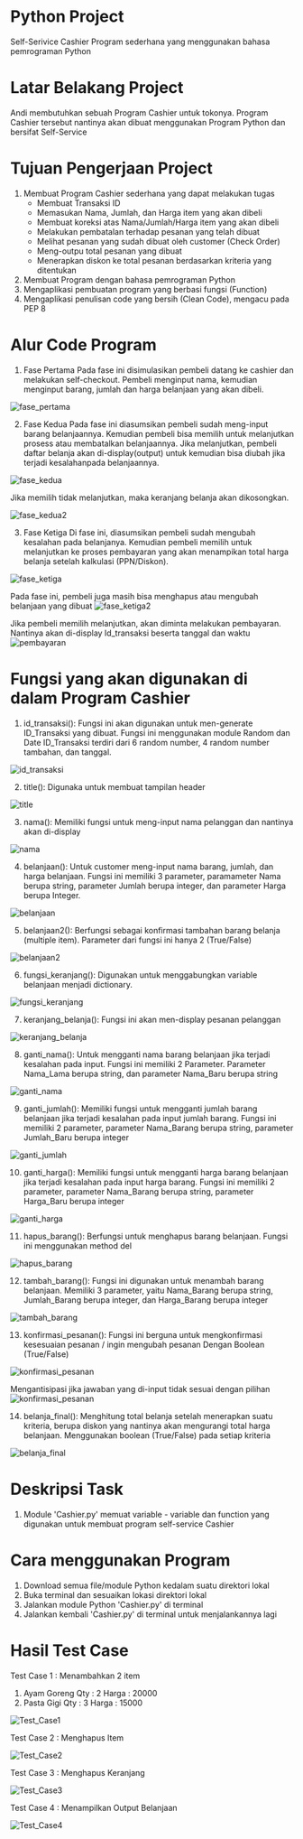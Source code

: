 # Python Project
Self-Serivice Cashier Program sederhana yang menggunakan bahasa pemrograman Python

# Latar Belakang Project
Andi membutuhkan sebuah Program Cashier untuk tokonya. Program Cashier tersebut nantinya akan dibuat menggunakan
Program Python dan bersifat Self-Service

# Tujuan Pengerjaan Project
1. Membuat Program Cashier sederhana yang dapat melakukan tugas
    - Membuat Transaksi ID
    - Memasukan Nama, Jumlah, dan Harga item yang akan dibeli
    - Membuat koreksi atas Nama/Jumlah/Harga item yang akan dibeli
    - Melakukan pembatalan terhadap pesanan yang telah dibuat
    - Melihat pesanan yang sudah dibuat oleh customer (Check Order)
    - Meng-outpu total pesanan yang dibuat 
    - Menerapkan diskon ke total pesanan berdasarkan kriteria yang ditentukan
2. Membuat Program dengan bahasa pemrograman Python 
3. Mengaplikasi pembuatan program yang berbasi fungsi (Function)
4. Mengaplikasi penulisan code yang bersih (Clean Code), mengacu pada PEP 8

# Alur Code Program 
1. Fase Pertama
Pada fase ini disimulasikan pembeli datang ke cashier dan melakukan self-checkout. Pembeli menginput nama, kemudian menginput barang, jumlah
dan harga belanjaan yang akan dibeli.

![fase_pertama](https://github.com/farhanamrin/Cashier-Project/blob/main/Doc/fase%20pertama.jpg?raw=true)

2. Fase Kedua
Pada fase ini diasumsikan pembeli sudah meng-input barang belanjaannya. Kemudian pembeli bisa memilih untuk melanjutkan prosess atau
membatalkan belanjaannya. 
Jika melanjutkan, pembeli daftar belanja akan di-display(output) untuk kemudian bisa diubah jika terjadi kesalahanpada belanjaannya. 

![fase_kedua](https://github.com/farhanamrin/Cashier-Project/blob/main/Doc/fase%20kedua.jpg?raw=true)

Jika memilih tidak melanjutkan, maka keranjang belanja akan dikosongkan.

![fase_kedua2](https://github.com/farhanamrin/Cashier-Project/blob/main/Doc/fase%20kedua%202.jpg?raw=true)

3. Fase Ketiga
Di fase ini, diasumsikan pembeli sudah mengubah kesalahan pada belanjanya. Kemudian pembeli memilih untuk melanjutkan ke proses pembayaran
yang akan menampikan total harga belanja setelah kalkulasi (PPN/Diskon). 

![fase_ketiga](https://github.com/farhanamrin/Cashier-Project/blob/main/Doc/fase%20ketiga.jpg?raw=true)

Pada fase ini, pembeli juga masih bisa menghapus atau mengubah belanjaan yang dibuat
![fase_ketiga2](https://github.com/farhanamrin/Cashier-Project/blob/main/Doc/fase%20ketiga.jpg?raw=true)

Jika pembeli memilih melanjutkan, akan diminta melakukan pembayaran. Nantinya akan di-display Id_transaksi beserta tanggal dan waktu
![pembayaran](https://github.com/farhanamrin/Cashier-Project/blob/main/Doc/pembayaran.jpg?raw=true)

# Fungsi yang akan digunakan di dalam Program Cashier
1. id_transaksi(): 
Fungsi ini akan digunakan untuk men-generate ID_Transaksi yang dibuat. Fungsi ini menggunakan module Random dan Date ID_Transaksi terdiri dari 6 random number,
4 random number tambahan, dan tanggal.

![id_transaksi](https://github.com/farhanamrin/Cashier-Project/blob/main/Doc/Id%20Transaksi.jpg?raw=true)

2. title(): 
Digunaka untuk membuat tampilan header

![title](https://github.com/farhanamrin/Cashier-Project/blob/main/Doc/Title.jpg?raw=true)

3. nama(): 
Memiliki fungsi untuk meng-input nama pelanggan dan nantinya akan di-display

![nama](https://github.com/farhanamrin/Cashier-Project/blob/main/Doc/Nama.jpg?raw=true)

4. belanjaan(): 
Untuk customer meng-input nama barang, jumlah, dan harga belanjaan. Fungsi ini memiliki 3 parameter, paramameter Nama berupa string,
parameter Jumlah berupa integer, dan parameter Harga berupa Integer.

![belanjaan](https://github.com/farhanamrin/Cashier-Project/blob/main/Doc/Belanjaan.jpg?raw=true)

5. belanjaan2(): 
Berfungsi sebagai konfirmasi tambahan barang belanja (multiple item). Parameter dari fungsi ini hanya 2 (True/False)

![belanjaan2](https://github.com/farhanamrin/Cashier-Project/blob/main/Doc/belanjaan2.jpg?raw=true)

6. fungsi_keranjang(): 
Digunakan untuk menggabungkan variable belanjaan menjadi dictionary.

![fungsi_keranjang](https://github.com/farhanamrin/Cashier-Project/blob/main/Doc/fungsi%20keranjang.jpg?raw=true)

7. keranjang_belanja(): 
Fungsi ini akan men-display pesanan pelanggan

![keranjang_belanja](https://github.com/farhanamrin/Cashier-Project/blob/main/Doc/keranjang%20belanja.jpg?raw=true)

8. ganti_nama(): 
Untuk mengganti nama barang belanjaan jika terjadi kesalahan pada input. Fungsi ini memiliki 2 Parameter.
Parameter Nama_Lama berupa string, dan parameter Nama_Baru berupa string

![ganti_nama](https://github.com/farhanamrin/Cashier-Project/blob/main/Doc/ganti%20nama.jpg?raw=true)

9. ganti_jumlah(): 
Memiliki fungsi untuk mengganti jumlah barang belanjaan jika terjadi kesalahan pada input jumlah barang. Fungsi ini memiliki
2 parameter, parameter Nama_Barang berupa string, parameter Jumlah_Baru berupa integer

![ganti_jumlah](https://github.com/farhanamrin/Cashier-Project/blob/main/Doc/ganti%20jumlah.jpg?raw=true)

10. ganti_harga(): 
Memiliki fungsi untuk mengganti harga barang belanjaan jika terjadi kesalahan pada input harga barang. Fungsi ini memiliki
2 parameter, parameter Nama_Barang berupa string, parameter Harga_Baru berupa integer

![ganti_harga](https://github.com/farhanamrin/Cashier-Project/blob/main/Doc/ganti%20harga.jpg?raw=true)

11. hapus_barang(): 
Berfungsi untuk menghapus barang belanjaan. Fungsi ini menggunakan method del

![hapus_barang](https://github.com/farhanamrin/Cashier-Project/blob/main/Doc/hapus%20barang.jpg?raw=true)

12. tambah_barang(): 
Fungsi ini digunakan untuk menambah barang belanjaan. Memiliki 3 parameter, yaitu Nama_Barang berupa string, Jumlah_Barang
berupa integer, dan Harga_Barang berupa integer

![tambah_barang](https://github.com/farhanamrin/Cashier-Project/blob/main/Doc/tambah%20barang.jpg?raw=true)

13. konfirmasi_pesanan(): 
Fungsi ini berguna untuk mengkonfirmasi kesesuaian pesanan / ingin mengubah pesanan Dengan Boolean (True/False)

![konfirmasi_pesanan](https://github.com/farhanamrin/Cashier-Project/blob/main/Doc/konfirmasi%20pesanan.jpg?raw=true)

Mengantisipasi jika jawaban yang di-input tidak sesuai dengan pilihan
![konfirmasi_pesanan](https://github.com/farhanamrin/Cashier-Project/blob/main/Doc/konfirmasi%20pesanan%202.jpg?raw=true)

14. belanja_final(): 
Menghitung total belanja setelah menerapkan suatu kriteria, berupa diskon yang nantinya akan mengurangi total harga belanjaan.
Menggunakan boolean (True/False) pada setiap kriteria

![belanja_final](https://github.com/farhanamrin/Cashier-Project/blob/main/Doc/belanja%20final.jpg?raw=true)

# Deskripsi Task
1. Module 'Cashier.py' memuat variable - variable dan function yang digunakan untuk membuat program self-service Cashier

# Cara menggunakan Program
1. Download semua file/module Python kedalam suatu direktori lokal
2. Buka terminal dan sesuaikan lokasi direktori lokal
3. Jalankan module Python 'Cashier.py' di terminal
4. Jalankan kembali 'Cashier.py' di terminal untuk menjalankannya lagi

# Hasil Test Case
Test Case 1 : Menambahkan 2 item
1. Ayam Goreng Qty : 2 Harga : 20000
2. Pasta Gigi Qty : 3 Harga : 15000

![Test_Case1](https://github.com/farhanamrin/Cashier-Project/blob/main/Doc/Test%20Case%201.jpg?raw=true)

Test Case 2 : Menghapus Item

![Test_Case2](https://github.com/farhanamrin/Cashier-Project/blob/main/Doc/Test%20Case%202.jpg?raw=true)

Test Case 3 : Menghapus Keranjang

![Test_Case3](https://github.com/farhanamrin/Cashier-Project/blob/main/Doc/Test%20Case%203.jpg?raw=true)

Test Case 4 : Menampilkan Output Belanjaan

![Test_Case4](https://github.com/farhanamrin/Cashier-Project/blob/main/Doc/Test%20Case%204.jpg?raw=true)
